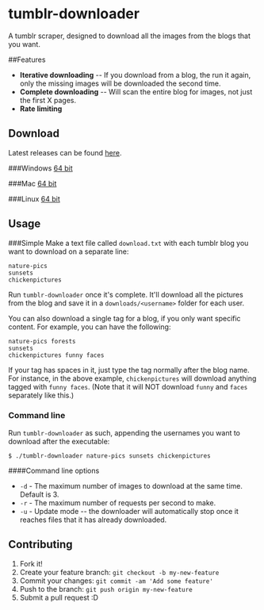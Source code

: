 # tumblr-downloader

A tumblr scraper, designed to download all the images from the blogs that you want.

##Features

* **Iterative downloading** -- If you download from a blog, the run it again, only the missing images will be downloaded the second time.
* **Complete downloading** -- Will scan the entire blog for images, not just the first X pages.
* **Rate limiting**

## Download

Latest releases can be found [here](https://github.com/Liru/tumblr-downloader/releases/latest).

###Windows
[64 bit](https://github.com/Liru/tumblr-downloader/releases/download/v1.3.0/tumblr-downloader-windows.zip)

###Mac
[64 bit](https://github.com/Liru/tumblr-downloader/releases/download/v1.3.0/tumblr-downloader-mac.zip)

###Linux
[64 bit](https://github.com/Liru/tumblr-downloader/releases/download/v1.3.0/tumblr-downloader-linux.zip)

## Usage
###Simple
Make a text file called `download.txt` with each tumblr blog you want to download on a separate line:
```
nature-pics
sunsets
chickenpictures
```

Run `tumblr-downloader` once it's complete.  It'll download all the pictures from the blog and save it in a `downloads/<username>` folder for each user.

You can also download a single tag for a blog, if you only want specific content. For example, you can have the following:
```
nature-pics forests
sunsets
chickenpictures funny faces
```

If your tag has spaces in it, just type the tag normally after the blog name. For instance, in the above example, `chickenpictures` will download anything tagged with `funny faces`. (Note that it will NOT download `funny` and `faces` separately like this.)

### Command line

Run `tumblr-downloader` as such, appending the usernames you want to download after the executable:

`$ ./tumblr-downloader nature-pics sunsets chickenpictures`

####Command line options

* `-d` - The maximum number of images to download at the same time. Default is 3.
* `-r` - The maximum number of requests per second to make.
* `-u` - Update mode -- the downloader will automatically stop once it reaches files that it has already downloaded.

## Contributing

1. Fork it!
2. Create your feature branch: `git checkout -b my-new-feature`
3. Commit your changes: `git commit -am 'Add some feature'`
4. Push to the branch: `git push origin my-new-feature`
5. Submit a pull request :D
